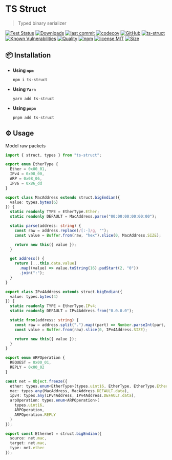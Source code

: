 # TS Struct

> Typed binary serializer

[![Test Status](https://github.com/AlexXanderGrib/ts-struct/actions/workflows/test.yml/badge.svg)](https://github.com/AlexXanderGrib/ts-struct)
[![Downloads](https://img.shields.io/npm/dt/ts-struct.svg)](https://npmjs.com/package/ts-struct)
[![last commit](https://img.shields.io/github/last-commit/AlexXanderGrib/ts-struct.svg)](https://github.com/AlexXanderGrib/ts-struct)
[![codecov](https://img.shields.io/codecov/c/github/AlexXanderGrib/ts-struct/main.svg)](https://codecov.io/gh/AlexXanderGrib/ts-struct)
[![GitHub](https://img.shields.io/github/stars/AlexXanderGrib/ts-struct.svg)](https://github.com/AlexXanderGrib/ts-struct)
[![ts-struct](https://snyk.io/advisor/npm-package/ts-struct/badge.svg)](https://snyk.io/advisor/npm-package/ts-struct)
[![Known Vulnerabilities](https://snyk.io/test/npm/ts-struct/badge.svg)](https://snyk.io/test/npm/ts-struct)
[![Quality](https://img.shields.io/npms-io/quality-score/ts-struct.svg?label=quality%20%28npms.io%29&)](https://npms.io/search?q=ts-struct)
[![npm](https://img.shields.io/npm/v/ts-struct.svg)](https://npmjs.com/package/ts-struct)
[![license MIT](https://img.shields.io/npm/l/ts-struct.svg)](https://github.com/AlexXanderGrib/ts-struct/blob/main/LICENSE.txt)
[![Size](https://img.shields.io/bundlephobia/minzip/ts-struct)](https://bundlephobia.com/package/ts-struct)

## 📦 Installation

- **Using `npm`**
  ```shell
  npm i ts-struct
  ```
- **Using `Yarn`**
  ```shell
  yarn add ts-struct
  ```
- **Using `pnpm`**
  ```shell
  pnpm add ts-struct
  ```

## ⚙️ Usage

Model raw packets

```typescript
import { struct, types } from "ts-struct";

export enum EtherType {
  Ether = 0x00_01,
  IPv4 = 0x08_00,
  ARP = 0x08_06,
  IPv6 = 0x86_dd
}

export class MacAddress extends struct.bigEndian({
  value: types.bytes(6)
}) {
  static readonly TYPE = EtherType.Ether;
  static readonly DEFAULT = MacAddress.parse("00:00:00:00:00:00");

  static parse(address: string) {
    const raw = address.replace(/[:-]/g, "");
    const value = Buffer.from(raw, "hex").slice(0, MacAddress.SIZE);

    return new this({ value });
  }

  get address() {
    return [...this.data.value]
      .map((value) => value.toString(16).padStart(2, "0"))
      .join(":");
  }
}

export class IPv4Address extends struct.bigEndian({
  value: types.bytes(4)
}) {
  static readonly TYPE = EtherType.IPv4;
  static readonly DEFAULT = IPv4Address.from("0.0.0.0");

  static from(address: string) {
    const raw = address.split(".").map((part) => Number.parseInt(part, 10));
    const value = Buffer.from(raw).slice(0, IPv4Address.SIZE);

    return new this({ value });
  }
}

export enum ARPOperation {
  REQUEST = 0x00_01,
  REPLY = 0x00_02
}

const net = Object.freeze({
  ether: types.enum<EtherType>(types.uint16, EtherType, EtherType.Ether),
  mac: types.any(MacAddress, MacAddress.DEFAULT.data),
  ipv4: types.any(IPv4Address, IPv4Address.DEFAULT.data),
  arpOperation: types.enum<ARPOperation>(
    types.uint16,
    ARPOperation,
    ARPOperation.REPLY
  )
});

export const Ethernet = struct.bigEndian({
  source: net.mac,
  target: net.mac,
  type: net.ether
});


```
